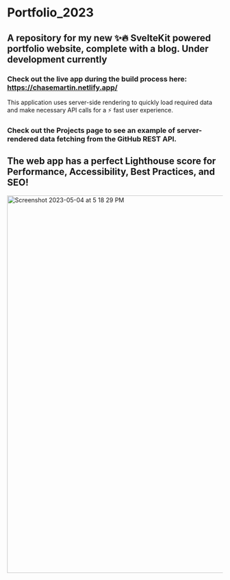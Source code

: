 # Portfolio_2023
## A repository for my new ✨🔥 SvelteKit powered portfolio website, complete with a blog. Under development currently
### Check out the live app during the build process here: https://chasemartin.netlify.app/
This application uses server-side rendering to quickly load required data and make necessary API calls for a ⚡️ fast user experience.
### Check out the Projects page to see an example of server-rendered data fetching from the GitHub REST API.
## The web app has a perfect Lighthouse score for Performance, Accessibility, Best Practices, and SEO!
<img width="881" alt="Screenshot 2023-05-04 at 5 18 29 PM" src="https://user-images.githubusercontent.com/36861079/236356356-0ed0e71b-af07-417d-8adf-eee2e69555c4.png">
